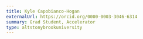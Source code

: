 ```yaml
---
title: Kyle Capobianco-Hogan
externalUrl: https://orcid.org/0000-0003-3046-6314
summary: Grad Student, Accelerator
type: altstonybrookuniversity
---
```

